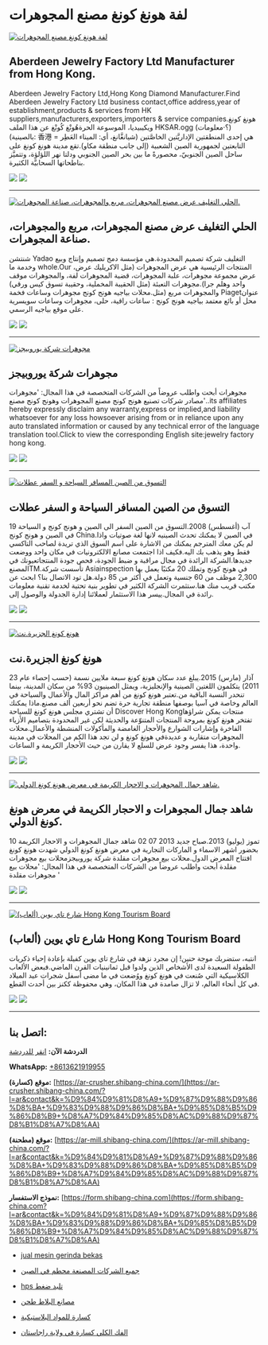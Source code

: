 # لفة هونغ كونغ مصنع المجوهرات

<a href="https://swt.shibang-china.com/?l=ar&img&k=%D9%84%D9%81%D8%A9+%D9%87%D9%88%D9%86%D8%BA+%D9%83%D9%88%D9%86%D8%BA+%D9%85%D8%B5%D9%86%D8%B9+%D8%A7%D9%84%D9%85%D8%AC%D9%88%D9%87%D8%B1%D8%A7%D8%AA" target="_blank">![لفة هونغ كونغ مصنع المجوهرات](http://static.shibang-china.com/all-800x300/633.jpg)</a>

## Aberdeen Jewelry Factory Ltd Manufacturer from Hong Kong.
Aberdeen Jewelry Factory Ltd,Hong Kong Diamond Manufacturer.Find Aberdeen Jewelry Factory Ltd business contact,office address,year of establishment,products &amp; services from HK suppliers,manufacturers,exporters,importers &amp; service companies.هونغ كونغ ويكيبيديا، الموسوعة الحرةهُونْغ كُونْغ عن هذا الملف HKSAR.ogg (؟·معلومات) (بالصينية: 香港 = شيانغَّانغ، أي: الميناء العَطِر) هي إحدى المنطقتين الإداريَّتين الخاصَّتين التابعتين لجمهورية الصين الشعبية (إلى جانب منطقة مكاو).تقع مدينة هونغ كونغ على ساحل الصين الجنوبيّ، محصورةً ما بين بحر الصين الجنوبي ودلتا نهر اللؤلؤة، وتتميَّز بناطحاتها السحابيَّة الكثيرة.


<a href="https://whatsapp.shibangsoft.com/WhatsApp.php" target="_blank" title="WhatsApp">![](http://static.shibang-china.com/icon/whatsapp.png)</a> <a href="https://swt.shibang-china.com/?l=ar&icon&k=%D9%84%D9%81%D8%A9+%D9%87%D9%88%D9%86%D8%BA+%D9%83%D9%88%D9%86%D8%BA+%D9%85%D8%B5%D9%86%D8%B9+%D8%A7%D9%84%D9%85%D8%AC%D9%88%D9%87%D8%B1%D8%A7%D8%AA" target="_blank">![](http://static.shibang-china.com/icon/chat-ar.png)</a>

---

<a href="https://swt.shibang-china.com/?l=ar&img&k=%D9%84%D9%81%D8%A9+%D9%87%D9%88%D9%86%D8%BA+%D9%83%D9%88%D9%86%D8%BA+%D9%85%D8%B5%D9%86%D8%B9+%D8%A7%D9%84%D9%85%D8%AC%D9%88%D9%87%D8%B1%D8%A7%D8%AA" target="_blank">![الحلي التغليف عرض مصنع المجوهرات، مربع والمجوهرات، صناعة المجوهرات.](http://static.shibang-china.com/all-800x300/1231.jpg)</a>

## الحلي التغليف عرض مصنع المجوهرات، مربع والمجوهرات، صناعة المجوهرات.
شنتشن Yadao التغليف شركة تصميم المحدودة.هي مؤسسة دمج تصميم وإنتاج وبيع وخدمة ما whole.Our المنتجات الرئيسية هي عرض المجوهرات (مثل الاكريليك عرض، عرض مجموعة مجوهرات، علبة المجوهرات، قضية المجوهرات لفة، والمجوهرات موقف واحد وهلم جرا).مجوهرات التعبئة (مثل الحقيبة المخملية، وحقيبة تسوق كيس ورقي) والمجوهرات مربع (مثل.محلات بياجيه هونج كونج مجوهرات وساعات فخمة Piagetعنوان محل أو بائع معتمد بياجيه هونج كونج : ساعات راقية، حلى، مجوهرات وساعات سويسرية على موقع بياجيه الرسمي.


<a href="https://whatsapp.shibangsoft.com/WhatsApp.php" target="_blank" title="WhatsApp">![](http://static.shibang-china.com/icon/whatsapp.png)</a> <a href="https://swt.shibang-china.com/?l=ar&icon&k=%D9%84%D9%81%D8%A9+%D9%87%D9%88%D9%86%D8%BA+%D9%83%D9%88%D9%86%D8%BA+%D9%85%D8%B5%D9%86%D8%B9+%D8%A7%D9%84%D9%85%D8%AC%D9%88%D9%87%D8%B1%D8%A7%D8%AA" target="_blank">![](http://static.shibang-china.com/icon/chat-ar.png)</a>

---

<a href="https://swt.shibang-china.com/?l=ar&img&k=%D9%84%D9%81%D8%A9+%D9%87%D9%88%D9%86%D8%BA+%D9%83%D9%88%D9%86%D8%BA+%D9%85%D8%B5%D9%86%D8%B9+%D8%A7%D9%84%D9%85%D8%AC%D9%88%D9%87%D8%B1%D8%A7%D8%AA" target="_blank">![مجوهرات شركة يوروبيجز](http://static.shibang-china.com/all-800x300/1319.jpg)</a>

## مجوهرات شركة يوروبيجز
مجوهرات أبحت واطلب عروضاً من الشركات المتخصصة في هذا المجال: &#39;مجوهرات &#39;مصادر شركات تصنيع هونج كونج مصنع المجوهرات وهونج كونج مصنع..its affiliates hereby expressly disclaim any warranty,express or implied,and liability whatsoever for any loss howsoever arising from or in reliance upon any auto translated information or caused by any technical error of the language translation tool.Click to view the corresponding English site:jewelry factory hong kong.


<a href="https://whatsapp.shibangsoft.com/WhatsApp.php" target="_blank" title="WhatsApp">![](http://static.shibang-china.com/icon/whatsapp.png)</a> <a href="https://swt.shibang-china.com/?l=ar&icon&k=%D9%84%D9%81%D8%A9+%D9%87%D9%88%D9%86%D8%BA+%D9%83%D9%88%D9%86%D8%BA+%D9%85%D8%B5%D9%86%D8%B9+%D8%A7%D9%84%D9%85%D8%AC%D9%88%D9%87%D8%B1%D8%A7%D8%AA" target="_blank">![](http://static.shibang-china.com/icon/chat-ar.png)</a>

---

<a href="https://swt.shibang-china.com/?l=ar&img&k=%D9%84%D9%81%D8%A9+%D9%87%D9%88%D9%86%D8%BA+%D9%83%D9%88%D9%86%D8%BA+%D9%85%D8%B5%D9%86%D8%B9+%D8%A7%D9%84%D9%85%D8%AC%D9%88%D9%87%D8%B1%D8%A7%D8%AA" target="_blank">![التسوق من الصين المسافر السياحة و السفر عطلات](http://static.shibang-china.com/all-800x300/956.jpg)</a>

## التسوق من الصين المسافر السياحة و السفر عطلات
19 آب (أغسطس) 2008.التسوق من الصين السفر الى الصين و هونج كونج و السياحة في الصين و هونج كونج China.في الصين لا يمكنك تحدث الصينيه لانها لغة صوتيات واذا لم يكن معك المترجم يمكنك من الاشارة على اسم السوق الذي تريدة لصاحب التاكسي فقط وهو يذهب بك اليه.فكيف اذا اجتمعت مصانع الالكترونيات في مكان واحد ووضعت جديدها.الشركة الرائدة في مجال مراقبة و ضبط الجودة، فحص جودة المنتجاتعيونك في المصنعTM.تأسست شركة Asiainspection في هونج كونج وتملك 20 مكتبًا يعمل بها 2,300 موظف من 60 جنسية وتعمل في أكثر من 85 دولة.هل تود الاتصال بنا؟ ابحث عن مكتب قريب منك هنا.ستثمرت الشركة الكثير في تطوير بنية تحتية لخدمة تقنية معلومات رائدة في المجال.ييسر هذا الاستثمار لعملائنا إدارة الجدولة والوصول إلى.


<a href="https://whatsapp.shibangsoft.com/WhatsApp.php" target="_blank" title="WhatsApp">![](http://static.shibang-china.com/icon/whatsapp.png)</a> <a href="https://swt.shibang-china.com/?l=ar&icon&k=%D9%84%D9%81%D8%A9+%D9%87%D9%88%D9%86%D8%BA+%D9%83%D9%88%D9%86%D8%BA+%D9%85%D8%B5%D9%86%D8%B9+%D8%A7%D9%84%D9%85%D8%AC%D9%88%D9%87%D8%B1%D8%A7%D8%AA" target="_blank">![](http://static.shibang-china.com/icon/chat-ar.png)</a>

---

<a href="https://swt.shibang-china.com/?l=ar&img&k=%D9%84%D9%81%D8%A9+%D9%87%D9%88%D9%86%D8%BA+%D9%83%D9%88%D9%86%D8%BA+%D9%85%D8%B5%D9%86%D8%B9+%D8%A7%D9%84%D9%85%D8%AC%D9%88%D9%87%D8%B1%D8%A7%D8%AA" target="_blank">![هونغ كونغ الجزيرة.نت](http://static.shibang-china.com/all-800x300/1421.jpg)</a>

## هونغ كونغ الجزيرة.نت
23 آذار (مارس) 2015.يبلغ عدد سكان هونغ كونغ سبعة ملايين نسمة (حسب إحصاء عام 2011) يتكلمون اللغتين الصينية والإنجليزية، ويمثل الصينيون 93% من سكان المدينة، بينما تنحدر النسبة الباقية من.تعتبر هونغ كونغ من أهم مراكز المال والأعمال والسياحة في العالم وخاصة في آسيا بوصفها منطقة تجارية حرة تضم نحو أربعين ألف مصنع.ماذا يمكنك أن تشتري مجلس هونغ كونغ للسياحة Discover Hong Kongمنتجات يمكن شراؤها تفتخر هونغ كونغ بمروحة المنتجات المتنوّعة والحديثة لكن غير المحدودة بتصاميم الأزياء الفاخرة وإشارات الشوارع والأحجار الغامضة والمأكولات المنشطة والأعمال.محلات المجوهرات متقاربة و عديدةفي هونغ كونغ و لن تجد هذا الكم من المحلات في مدينة واحدة، هذا يفسر وجود عرض للسلع لا يقارن من حيث الأحجار الكريمة و الساعات.


<a href="https://whatsapp.shibangsoft.com/WhatsApp.php" target="_blank" title="WhatsApp">![](http://static.shibang-china.com/icon/whatsapp.png)</a> <a href="https://swt.shibang-china.com/?l=ar&icon&k=%D9%84%D9%81%D8%A9+%D9%87%D9%88%D9%86%D8%BA+%D9%83%D9%88%D9%86%D8%BA+%D9%85%D8%B5%D9%86%D8%B9+%D8%A7%D9%84%D9%85%D8%AC%D9%88%D9%87%D8%B1%D8%A7%D8%AA" target="_blank">![](http://static.shibang-china.com/icon/chat-ar.png)</a>

---

<a href="https://swt.shibang-china.com/?l=ar&img&k=%D9%84%D9%81%D8%A9+%D9%87%D9%88%D9%86%D8%BA+%D9%83%D9%88%D9%86%D8%BA+%D9%85%D8%B5%D9%86%D8%B9+%D8%A7%D9%84%D9%85%D8%AC%D9%88%D9%87%D8%B1%D8%A7%D8%AA" target="_blank">![شاهد جمال المجوهرات و الاحجار الكريمة في معرض هونغ كونغ الدولي.](http://static.shibang-china.com/all-800x300/859.jpg)</a>

## شاهد جمال المجوهرات و الاحجار الكريمة في معرض هونغ كونغ الدولي.
10 تموز (يوليو) 2013.صباح جديد 2013 07 02 شاهد جمال المجوهرات و الاحجار الكريمة بحضور اشهر الاسماء و الماركات التجارية في معرض هونغ كونغ الدولي شهدت هونغ كونغ افتتاح المعرض الدول.محلات بيع مجوهرات مقلدة شركة يوروبيجزمحلات بيع مجوهرات مقلدة أبحت واطلب عروضاً من الشركات المتخصصة في هذا المجال: &#39;محلات بيع مجوهرات مقلدة &#39;


<a href="https://whatsapp.shibangsoft.com/WhatsApp.php" target="_blank" title="WhatsApp">![](http://static.shibang-china.com/icon/whatsapp.png)</a> <a href="https://swt.shibang-china.com/?l=ar&icon&k=%D9%84%D9%81%D8%A9+%D9%87%D9%88%D9%86%D8%BA+%D9%83%D9%88%D9%86%D8%BA+%D9%85%D8%B5%D9%86%D8%B9+%D8%A7%D9%84%D9%85%D8%AC%D9%88%D9%87%D8%B1%D8%A7%D8%AA" target="_blank">![](http://static.shibang-china.com/icon/chat-ar.png)</a>

---

<a href="https://swt.shibang-china.com/?l=ar&img&k=%D9%84%D9%81%D8%A9+%D9%87%D9%88%D9%86%D8%BA+%D9%83%D9%88%D9%86%D8%BA+%D9%85%D8%B5%D9%86%D8%B9+%D8%A7%D9%84%D9%85%D8%AC%D9%88%D9%87%D8%B1%D8%A7%D8%AA" target="_blank">![شارع تاي يوين (ألعاب) Hong Kong Tourism Board](http://static.shibang-china.com/all-800x300/1265.jpg)</a>

## شارع تاي يوين (ألعاب) Hong Kong Tourism Board
انتبه، ستضربك موجة حنين! إن مجرد نزهة في شارع تاي يوين كفيلة بإعادة إحياء ذكريات الطفولة السعيدة لدى الأشخاص الذين ولدوا قبل ثمانينيات القرن الماضي.فبعض الألعاب الكلاسيكية التي صُنعت في هونغ كونغ ووُضعت في ما مضى أسفل شجرات عيد الميلاد في كل أنحاء العالم، لا تزال صامدة في هذا المكان، وهي محفوظة ككنز بين أحدث القطع.

<a href="https://whatsapp.shibangsoft.com/WhatsApp.php" target="_blank" title="WhatsApp">![](http://static.shibang-china.com/icon/whatsapp.png)</a> <a href="https://swt.shibang-china.com/?l=ar&icon&k=%D9%84%D9%81%D8%A9+%D9%87%D9%88%D9%86%D8%BA+%D9%83%D9%88%D9%86%D8%BA+%D9%85%D8%B5%D9%86%D8%B9+%D8%A7%D9%84%D9%85%D8%AC%D9%88%D9%87%D8%B1%D8%A7%D8%AA" target="_blank">![](http://static.shibang-china.com/icon/chat-ar.png)</a>

---
## اتصل بنا:

**الدردشة الآن:** [انقر للدردشة](https://swt.shibang-china.com?l=ar&contact&k=%D9%84%D9%81%D8%A9+%D9%87%D9%88%D9%86%D8%BA+%D9%83%D9%88%D9%86%D8%BA+%D9%85%D8%B5%D9%86%D8%B9+%D8%A7%D9%84%D9%85%D8%AC%D9%88%D9%87%D8%B1%D8%A7%D8%AA)

**WhatsApp:**  [+8613621919955](https://whatsapp.shibangsoft.com/WhatsApp.php)

**موقع (كسارة):** [https://ar-crusher.shibang-china.com/](https://ar-crusher.shibang-china.com/?l=ar&contact&k=%D9%84%D9%81%D8%A9+%D9%87%D9%88%D9%86%D8%BA+%D9%83%D9%88%D9%86%D8%BA+%D9%85%D8%B5%D9%86%D8%B9+%D8%A7%D9%84%D9%85%D8%AC%D9%88%D9%87%D8%B1%D8%A7%D8%AA)

**موقع (مطحنة):** [https://ar-mill.shibang-china.com/](https://ar-mill.shibang-china.com/?l=ar&contact&k=%D9%84%D9%81%D8%A9+%D9%87%D9%88%D9%86%D8%BA+%D9%83%D9%88%D9%86%D8%BA+%D9%85%D8%B5%D9%86%D8%B9+%D8%A7%D9%84%D9%85%D8%AC%D9%88%D9%87%D8%B1%D8%A7%D8%AA)

**نموذج الاستفسار:** [https://form.shibang-china.com](https://form.shibang-china.com?l=ar&contact&k=%D9%84%D9%81%D8%A9+%D9%87%D9%88%D9%86%D8%BA+%D9%83%D9%88%D9%86%D8%BA+%D9%85%D8%B5%D9%86%D8%B9+%D8%A7%D9%84%D9%85%D8%AC%D9%88%D9%87%D8%B1%D8%A7%D8%AA)

* [jual mesin gerinda bekas](../28/jual%20mesin%20gerinda%20bekas.md)

* [جميع الشركات المصنعة محطم في الصين](../30/%D8%AC%D9%85%D9%8A%D8%B9%20%D8%A7%D9%84%D8%B4%D8%B1%D9%83%D8%A7%D8%AA%20%D8%A7%D9%84%D9%85%D8%B5%D9%86%D8%B9%D8%A9%20%D9%85%D8%AD%D8%B7%D9%85%20%D9%81%D9%8A%20%D8%A7%D9%84%D8%B5%D9%8A%D9%86.md)

* [hps تلبد ضغط](../30/hps%20%D8%AA%D9%84%D8%A8%D8%AF%20%D8%B6%D8%BA%D8%B7.md)

* [مصانع البلاط طحن](../29/%D9%85%D8%B5%D8%A7%D9%86%D8%B9%20%D8%A7%D9%84%D8%A8%D9%84%D8%A7%D8%B7%20%D8%B7%D8%AD%D9%86.md)

* [كسارة للمواد البلاستيكية](../30/%D9%83%D8%B3%D8%A7%D8%B1%D8%A9%20%D9%84%D9%84%D9%85%D9%88%D8%A7%D8%AF%20%D8%A7%D9%84%D8%A8%D9%84%D8%A7%D8%B3%D8%AA%D9%8A%D9%83%D9%8A%D8%A9.md)

* [الفك الكلي كسارة في ولاية راجاستان](../29/%D8%A7%D9%84%D9%81%D9%83%20%D8%A7%D9%84%D9%83%D9%84%D9%8A%20%D9%83%D8%B3%D8%A7%D8%B1%D8%A9%20%D9%81%D9%8A%20%D9%88%D9%84%D8%A7%D9%8A%D8%A9%20%D8%B1%D8%A7%D8%AC%D8%A7%D8%B3%D8%AA%D8%A7%D9%86.md)